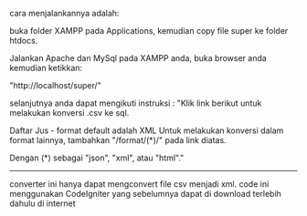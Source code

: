 


cara menjalankannya adalah:

buka folder XAMPP pada Applications,
kemudian copy file super ke folder htdocs.

Jalankan Apache dan MySql pada XAMPP anda,
buka browser anda kemudian ketikkan:

"http://localhost/super/"

selanjutnya anda dapat mengikuti instruksi :
"Klik link berikut untuk melakukan konversi .csv ke sql.

Daftar Jus - format default adalah XML
Untuk melakukan konversi dalam format lainnya, tambahkan "/format/(*)/" pada link diatas.

Dengan (*) sebagai "json", "xml", atau "html"."


------------------------------------------------------------------------------
converter ini hanya dapat mengconvert file csv menjadi xml.
code ini menggunakan CodeIgniter yang sebelumnya dapat di download
terlebih dahulu di internet
